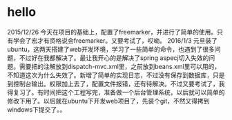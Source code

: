 ﻿# hello
2015/12/26 今天在项目的基础上，配置了freemarker，并进行了简单的使用。只有学会了宏才有资格说会freemarker。又要考试了，哎呦。
2016/1/3 元旦装了ubuntu，这两天搭建了web开发环境，学习了一些简单的命令，也遇到了很多问题，不过好在我都解决了。最让我开心的是解决了spring aspecj切入失效的问题。需要把的注解放到dispatch-mvc.xml里，之前放到beans.xml里可以用的，不知道这次为什么失效了。新增了简单的实现日志，不过没有保存到数据库，只是到控制台输出。权限加上去了，配置文件报错，还有待解决。不过又要考试了，我得复习了。有时间把这个工程写完，准备做一个后台管理系统，以后就可以简单的修改下用了。以后就在ubuntu下开发web项目了，先装个git，不然又得拷到windows下提交了。。

